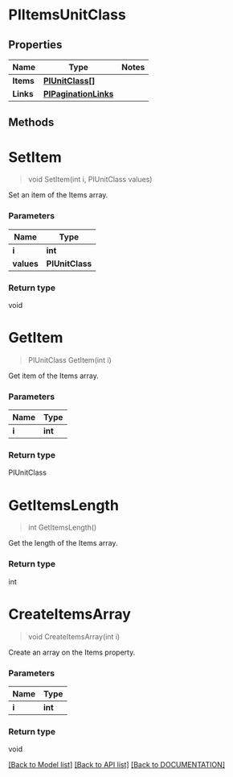 # PIItemsUnitClass

## Properties
Name | Type | Notes
------------ | ------------- | -------------
**Items** | **[**PIUnitClass[]**](../Model/PIUnitClass.md)**
**Links** | **[**PIPaginationLinks**](../Model/PIPaginationLinks.md)**

## Methods

# **SetItem**
> void SetItem(int i, PIUnitClass values)

Set an item of the Items array.

### Parameters

Name | Type
------------- | -------------
 **i** | **int**
 **values** | **PIUnitClass**

### Return type

void


# **GetItem**
> PIUnitClass GetItem(int i)

Get item of the Items array.

### Parameters

Name | Type
------------- | -------------
 **i** | **int**

### Return type

PIUnitClass


# **GetItemsLength**
> int GetItemsLength()

Get the length of the Items array.


### Return type

int


# **CreateItemsArray**
> void CreateItemsArray(int i)

Create an array on the Items property.

### Parameters

Name | Type
------------- | -------------
 **i** | **int**

### Return type

void

[[Back to Model list]](../../DOCUMENTATION.md#documentation-for-models) [[Back to API list]](../../DOCUMENTATION.md#documentation-for-api-endpoints) [[Back to DOCUMENTATION]](../../DOCUMENTATION.md)
